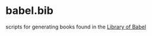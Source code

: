 # babel.bib

scripts for generating books found in the [Library of Babel](https://en.wikipedia.org/wiki/The_Library_of_Babel)


